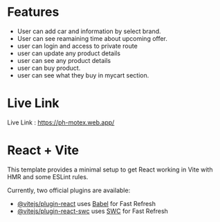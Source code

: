 # Features
 - User can add car and information by select brand.
 - User can see reamaining time about upcoming offer.
 - user can login and access to private route
 - user can update any product details
 - user can see any product details
 - user can buy product.
 - user can see what they buy in mycart section.
 
# Live Link 
Live Link : https://ph-motex.web.app/

# React + Vite

This template provides a minimal setup to get React working in Vite with HMR and some ESLint rules.

Currently, two official plugins are available:

- [@vitejs/plugin-react](https://github.com/vitejs/vite-plugin-react/blob/main/packages/plugin-react/README.md) uses [Babel](https://babeljs.io/) for Fast Refresh
- [@vitejs/plugin-react-swc](https://github.com/vitejs/vite-plugin-react-swc) uses [SWC](https://swc.rs/) for Fast Refresh
